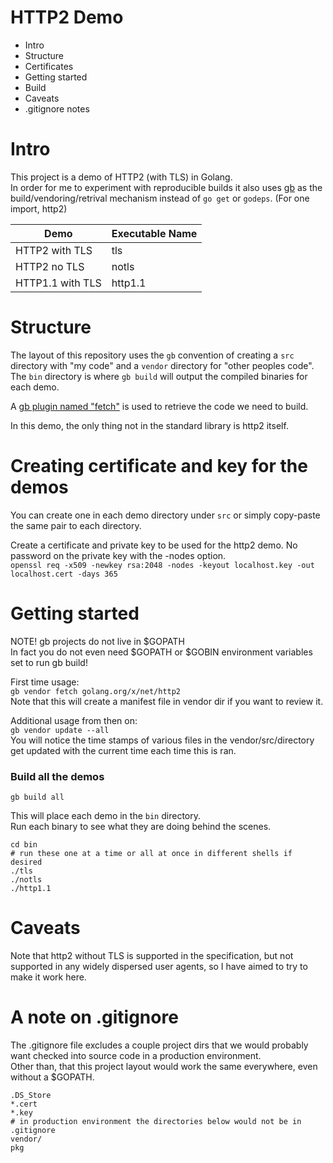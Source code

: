 HTTP2 Demo
==========

* Intro
* Structure
* Certificates
* Getting started
* Build
* Caveats
* .gitignore notes


# Intro


This project is a demo of HTTP2 (with TLS) in Golang.  
In order for me to experiment with reproducible builds it also uses [gb](https://getgb.io) as the
build/vendoring/retrival mechanism instead of `go get` or `godeps`. (For one import, http2)

| Demo             | Executable Name
|------------------|:---------------|
| HTTP2 with TLS   |    tls         |
| HTTP2 no TLS     |    notls       |
| HTTP1.1 with TLS |    http1.1     |


# Structure
The layout of this repository uses the `gb` convention of creating a `src` directory with "my code"
and a `vendor` directory for "other peoples code".  
The `bin` directory is where `gb build` will output the compiled binaries for each demo.

A [gb plugin named "fetch"](https://getgb.io/news/gb-vendor-2015-05-26/) is used to retrieve the code we need to build.

In this demo, the only thing not in the standard library is http2 itself.

# Creating certificate and key for the demos
You can create one in each demo directory under `src` or simply copy-paste the same pair to each directory.

Create a certificate and private key to be used for the http2 demo. No password on the private key with the -nodes option.  
`openssl req -x509 -newkey rsa:2048 -nodes -keyout localhost.key -out localhost.cert -days 365`

# Getting started
NOTE! gb projects do not live in $GOPATH  
In fact you do not even need $GOPATH or $GOBIN environment variables set to run gb build!

First time usage:  
`gb vendor fetch golang.org/x/net/http2`  
Note that this will create a manifest file in vendor dir if you want to review it.

Additional usage from then on:  
`gb vendor update --all`  
You will notice the time stamps of various files in the vendor/src/directory get updated with the current time each time this is ran.

### Build all the demos
`gb build all`

This will place each demo in the `bin` directory.  
Run each binary to see what they are doing behind the scenes.

```
cd bin
# run these one at a time or all at once in different shells if desired
./tls
./notls
./http1.1
```

# Caveats
Note that http2 without TLS is supported in the specification, but not supported in any widely
dispersed user agents, so I have aimed to try to make it work here.

# A note on .gitignore
The .gitignore file excludes a couple project dirs that we would probably want checked into source code in a production environment.  
Other than, that this project layout would work the same everywhere, even without a $GOPATH.

```
.DS_Store
*.cert
*.key
# in production environment the directories below would not be in .gitignore
vendor/
pkg
```
